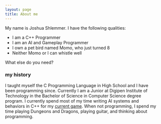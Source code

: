 ```yaml
---
layout: page
title: About me
---
```


My name is Joshua Shlemmer. I have the following qualities:

- I am a C++ Programmer
- I am an AI and Gameplay Programmer
- I own a pet bird named Momo, who just turned 8
- Neither Momo or I can whistle well

What else do you need?

### my history

I taught myself the C Programming Language in High School and I have been programming since. Currently I am a Junior at Digipen Institute of Technology in the Bachelor of Science in Computer Science degree program. I currently spend most of my time writing AI systems and behaviors in C++ for my [current game](/projects/retrospect/). When not programming, I spend my time playing Dungeons and Dragons, playing guitar, and thinking about programming.